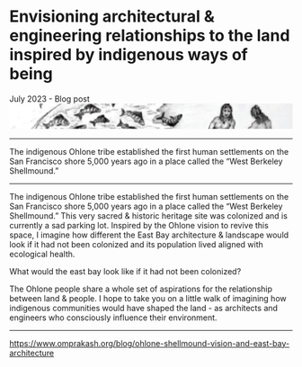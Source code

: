 # Envisioning architectural & engineering relationships to the land inspired by  indigenous ways of being
July 2023 - Blog post
![](media/banner-ohlone.png)
________
The indigenous Ohlone tribe established the first human settlements on the San Francisco shore 5,000 years ago in a place called the “West Berkeley Shellmound.”
________
The indigenous Ohlone tribe established the first human settlements on the San Francisco shore 5,000 years ago in a place called the “West Berkeley Shellmound.” This very sacred & historic heritage site was colonized and is currently a sad parking lot. Inspired by the Ohlone vision to revive this space, I imagine how different the East Bay architecture & landscape would look if it had not been colonized and its population lived aligned with ecological health.

What would the east bay look like if it had not been colonized?

The Ohlone people share a whole set of aspirations for the relationship between land & people. I hope to take you on a little walk of imagining how indigenous communities would have shaped the land - as architects and engineers who consciously influence their environment. 
________
https://www.omprakash.org/blog/ohlone-shellmound-vision-and-east-bay-architecture